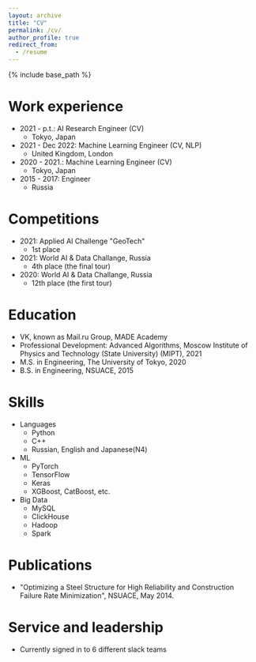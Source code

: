 ```yaml
---
layout: archive
title: "CV"
permalink: /cv/
author_profile: true
redirect_from:
  - /resume
---
```


{% include base_path %}

Work experience
======
* 2021 - p.t.: AI Research Engineer (CV)
  * Tokyo, Japan
* 2021 - Dec 2022: Machine Learning Engineer (CV, NLP)
  * United Kingdom, London
* 2020 - 2021.: Machine Learning Engineer (CV)
  * Tokyo, Japan
* 2015 - 2017: Engineer
  * Russia

Competitions
======
* 2021: Applied AI Challenge "GeoTech"
  * 1st place 
* 2021: World AI & Data Challange, Russia
  * 4th place (the final tour)
* 2020: World AI & Data Challange, Russia
  * 12th place (the first tour)


Education
======
* VK, known as Mail.ru Group, MADE Academy
* Professional Development: Advanced Algorithms, Moscow Institute of Physics and Technology (State University) (MIPT), 2021
* M.S. in Engineering, The University of Tokyo, 2020
* B.S. in Engineering, NSUACE, 2015

Skills
======  
* Languages
  * Python
  * C++
  * Russian, English and Japanese(N4)
* ML
  * PyTorch
  * TensorFlow
  * Keras
  * XGBoost, CatBoost, etc.
* Big Data
  * MySQL
  * ClickHouse
  * Hadoop
  * Spark

Publications
======
* "Optimizing a Steel Structure for High Reliability and Construction Failure Rate Minimization", NSUACE, May 2014.
  
 
Service and leadership
======
* Currently signed in to 6 different slack teams
